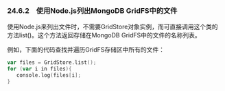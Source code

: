 ### 24.6.2　使用Node.js列出MongoDB GridFS中的文件

使用Node.js来列出文件时，不需要GridStore对象实例，而可直接调用这个类的方法list()。这个方法返回存储在MongoDB GridFS中的文件的名称列表。

例如，下面的代码查找并遍历GridFS存储区中所有的文件：

```go
var files = GridStore.list();
for (var i in files){
   console.log(files[i];
}
```

